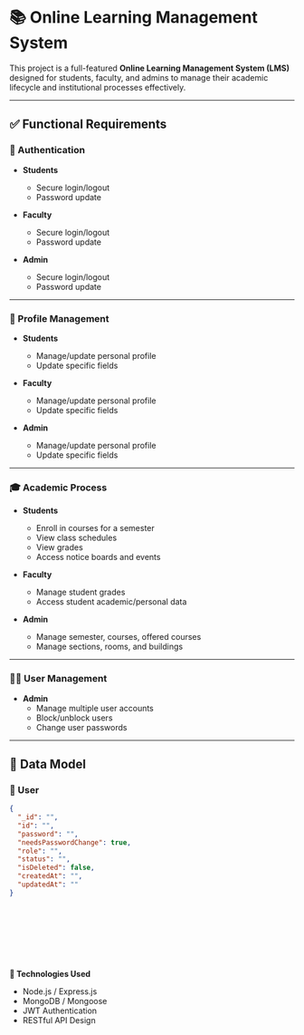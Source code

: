 # 📚 Online Learning Management System

This project is a full-featured **Online Learning Management System (LMS)** designed for students, faculty, and admins to manage their academic lifecycle and institutional processes effectively.

---

## ✅ Functional Requirements

### 🔐 Authentication

- **Students**
  - Secure login/logout
  - Password update

- **Faculty**
  - Secure login/logout
  - Password update

- **Admin**
  - Secure login/logout
  - Password update

---

### 👤 Profile Management

- **Students**
  - Manage/update personal profile
  - Update specific fields

- **Faculty**
  - Manage/update personal profile
  - Update specific fields

- **Admin**
  - Manage/update personal profile
  - Update specific fields

---

### 🎓 Academic Process

- **Students**
  - Enroll in courses for a semester
  - View class schedules
  - View grades
  - Access notice boards and events

- **Faculty**
  - Manage student grades
  - Access student academic/personal data

- **Admin**
  - Manage semester, courses, offered courses
  - Manage sections, rooms, and buildings

---

### 🧑‍💼 User Management

- **Admin**
  - Manage multiple user accounts
  - Block/unblock users
  - Change user passwords

---

## 🧩 Data Model

### 🔑 User

```json
{
  "_id": "",
  "id": "",
  "password": "",
  "needsPasswordChange": true,
  "role": "",
  "status": "",
  "isDeleted": false,
  "createdAt": "",
  "updatedAt": ""
}










```
**🚀 Technologies Used**
  - Node.js / Express.js
  - MongoDB / Mongoose
  - JWT Authentication
  - RESTful API Design
  